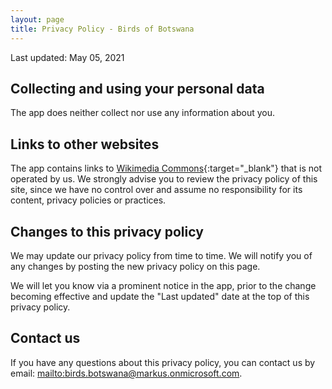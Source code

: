 ```yaml
---
layout: page
title: Privacy Policy - Birds of Botswana
---
```


Last updated: May 05, 2021

## Collecting and using your personal data

The app does neither collect nor use any information about you.

## Links to other websites

The app contains links to [Wikimedia Commons](https://commons.wikimedia.org/){:target="_blank"} that is not operated by us. We strongly advise you to review the privacy policy of this site, since we have no control over and assume no responsibility for its content, privacy policies or practices.

## Changes to this privacy policy

We may update our privacy policy from time to time. We will notify you of any changes by posting the new privacy policy on this page.

We will let you know via a prominent notice in the app, prior to the change becoming effective and update the "Last updated" date at the top of this privacy policy.

## Contact us

If you have any questions about this privacy policy, you can contact us by email: <mailto:birds.botswana@markus.onmicrosoft.com>.
